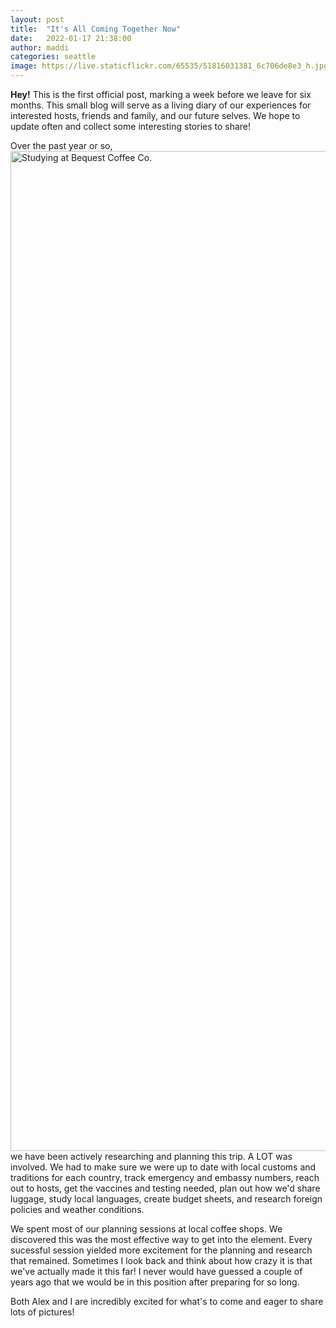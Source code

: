 ```yaml
---
layout: post
title:  "It's All Coming Together Now"
date:   2022-01-17 21:38:00
author: maddi
categories: seattle
image: https://live.staticflickr.com/65535/51816031381_6c706de8e3_h.jpg
---
```


**Hey!** This is the first official post, marking a week before we leave for six months. This small blog will serve as a living diary of our experiences for interested hosts, friends and family, and our future selves. We hope to update often and collect some interesting stories to share!
<!-- end-excerpt -->

Over the past year or so, <a data-flickr-embed="false" href="https://www.flickr.com/photos/194763409@N08/51816749715/in/album-72177720295906386/" title="Studying at Bequest Coffee Co."><img class="right-img" src="https://live.staticflickr.com/65535/51816749715_dabcb0621f_h.jpg" width="1200" height="1600" alt="Studying at Bequest Coffee Co."></a> we have been actively researching and planning this trip. A LOT was involved. We had to make sure we were up to date with local customs and traditions for each country, track emergency and embassy numbers, reach out to hosts, get the vaccines and testing needed, plan out how we'd share luggage, study local languages, create budget sheets, and research foreign policies and weather conditions. 

We spent most of our planning sessions at local coffee shops. We discovered this was the most effective way to get into the element. Every sucessful session yielded more excitement for the planning and research that remained. Sometimes I look back and think about how crazy it is that we've actually made it this far! I never would have guessed a couple of years ago that we would be in this position after preparing for so long. 

Both Alex and I are incredibly excited for what's to come and eager to share lots of pictures!